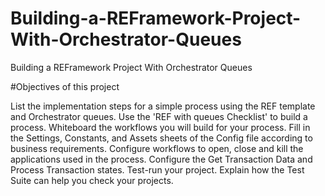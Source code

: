 # Building-a-REFramework-Project-With-Orchestrator-Queues
Building a REFramework Project With Orchestrator Queues

#Objectives of this project

List the implementation steps for a simple process using the REF template and Orchestrator queues. 
Use the 'REF with queues Checklist' to build a process. 
Whiteboard the workflows you will build for your process. 
Fill in the Settings, Constants, and Assets sheets of the Config file according to business requirements. 
Configure workflows to open, close and kill the applications used in the process. 
Configure the Get Transaction Data and Process Transaction states. 
Test-run your project. 
Explain how the Test Suite can help you check your projects. 
